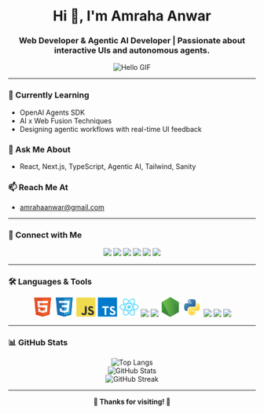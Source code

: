 <!-- Profile README -->
<h1 align="center">Hi 👋, I'm Amraha Anwar</h1>
<h3 align="center">Web Developer & Agentic AI Developer | Passionate about interactive UIs and autonomous agents.</h3>

<div align="center">
  <img src="./assets/hello.gif" alt="Hello GIF" width="250" />
</div>

---

### 🌱 Currently Learning
- OpenAI Agents SDK  
- AI x Web Fusion Techniques  
- Designing agentic workflows with real-time UI feedback  

### 💬 Ask Me About
- React, Next.js, TypeScript, Agentic AI, Tailwind, Sanity

### 📫 Reach Me At
- amrahaanwar@gmail.com

---

### 🤝 Connect with Me

<p align="center">
  <a href="https://twitter.com/amrahaanwar4573" target="_blank"><img src="https://raw.githubusercontent.com/rahuldkjain/github-profile-readme-generator/master/src/images/icons/Social/twitter.svg" height="30" /></a>
  <a href="https://linkedin.com/in/amraha anwar" target="_blank"><img src="https://raw.githubusercontent.com/rahuldkjain/github-profile-readme-generator/master/src/images/icons/Social/linked-in-alt.svg" height="30" /></a>
  <a href="https://fb.com/amraha anwar" target="_blank"><img src="https://raw.githubusercontent.com/rahuldkjain/github-profile-readme-generator/master/src/images/icons/Social/facebook.svg" height="30" /></a>
  <a href="https://instagram.com/amrahaanwar" target="_blank"><img src="https://raw.githubusercontent.com/rahuldkjain/github-profile-readme-generator/master/src/images/icons/Social/instagram.svg" height="30" /></a>
  <a href="https://www.behance.net/amrahaanwar" target="_blank"><img src="https://raw.githubusercontent.com/rahuldkjain/github-profile-readme-generator/master/src/images/icons/Social/behance.svg" height="30" /></a>
  <a href="https://medium.com/amraha anwar" target="_blank"><img src="https://raw.githubusercontent.com/rahuldkjain/github-profile-readme-generator/master/src/images/icons/Social/medium.svg" height="30" /></a>
</p>

---

### 🛠️ Languages & Tools

<p align="center">
  <img src="https://raw.githubusercontent.com/devicons/devicon/master/icons/html5/html5-original.svg" width="40" />
  <img src="https://raw.githubusercontent.com/devicons/devicon/master/icons/css3/css3-original.svg" width="40" />
  <img src="https://raw.githubusercontent.com/devicons/devicon/master/icons/javascript/javascript-original.svg" width="40" />
  <img src="https://raw.githubusercontent.com/devicons/devicon/master/icons/typescript/typescript-original.svg" width="40" />
  <img src="https://raw.githubusercontent.com/devicons/devicon/master/icons/react/react-original.svg" width="40" />
  <img src="https://cdn.worldvectorlogo.com/logos/nextjs-2.svg" width="40" />
  <img src="https://www.vectorlogo.zone/logos/tailwindcss/tailwindcss-icon.svg" width="40" />
  <img src="https://raw.githubusercontent.com/devicons/devicon/master/icons/nodejs/nodejs-original.svg" width="40" />
  <img src="https://raw.githubusercontent.com/devicons/devicon/master/icons/python/python-original.svg" width="40" />
  <img src="https://www.vectorlogo.zone/logos/sqlite/sqlite-icon.svg" width="40" />
  <img src="https://www.vectorlogo.zone/logos/git-scm/git-scm-icon.svg" width="40" />
  <img src="https://www.vectorlogo.zone/logos/figma/figma-icon.svg" width="40" />
</p>

---

### 📊 GitHub Stats

<div align="center">

  <img src="https://github-readme-stats.vercel.app/api/top-langs?username=amraha-anwar&show_icons=true&locale=en&layout=compact&theme=dark" alt="Top Langs" />
  
  <br/>

  <img src="https://github-readme-stats.vercel.app/api?username=amraha-anwar&show_icons=true&locale=en&theme=dark" alt="GitHub Stats" />
  
  <br/>

  <img src="https://github-readme-streak-stats.herokuapp.com/?user=amraha-anwar&theme=dark" alt="GitHub Streak" />

</div>

---

<div align="center">
  <strong>🎀 Thanks for visiting! 🎀</strong>  
</div>
